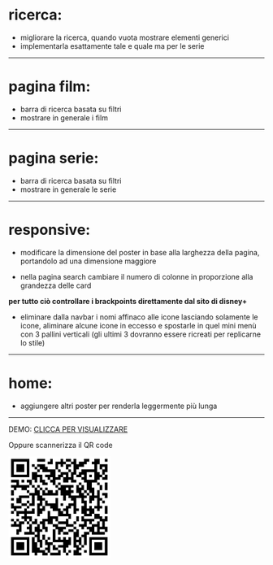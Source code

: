 # ricerca:

- migliorare la ricerca, quando vuota mostrare elementi generici 
- implementarla esattamente tale e quale ma per le serie

---

# pagina film:

- barra di ricerca basata su filtri
- mostrare in generale i film

---

# pagina serie: 

- barra di ricerca basata su filtri
- mostrare in generale le serie

---

# responsive:

- modificare la dimensione del poster in base alla larghezza della pagina, portandolo ad una dimensione maggiore

- nella pagina search cambiare il numero di colonne in proporzione alla grandezza delle card

**per tutto ciò controllare i brackpoints direttamente dal sito di disney+**

- eliminare dalla navbar i nomi affinaco alle icone lasciando solamente le icone, aliminare alcune icone in eccesso e spostarle in quel mini menù con 3 pallini verticali (gli ultimi 3 dovranno essere ricreati per replicarne lo stile)

---

# home: 

- aggiungere altri poster per renderla leggermente più lunga

---

DEMO: <a href="https://mattiaortolani.github.io/Disney/">CLICCA PER VISUALIZZARE</a>

<p>Oppure scannerizza il QR code</p>
<img src="assets/img/qr.png" width="200px">